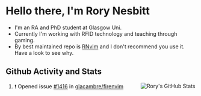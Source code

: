 # Hello there, I'm Rory Nesbitt

- I'm an RA and PhD student at Glasgow Uni.
- Currently I'm working with RFID technology and teaching through gaming.
- By best maintained repo is [RNvim](https://github.com/Rorynesbitt/RNvim) and
I don't recommend you use it. Have a look to see why.

## Github Activity and Stats
<img align="right" alt="Rory's GitHub Stats" src="https://github-readme-stats.vercel.app/api?username=RoryNesbitt&show_icons=true&hide_border=false&title_color=ff652f&icon_color=FFE400&bg_color=09131B&text_color=ffffff&border_color=0c1a25" />

<!--START_SECTION:activity-->
1. ❗️ Opened issue [#1416](https://github.com/glacambre/firenvim/issues/1416) in [glacambre/firenvim](https://github.com/glacambre/firenvim)
<!--END_SECTION:activity-->
